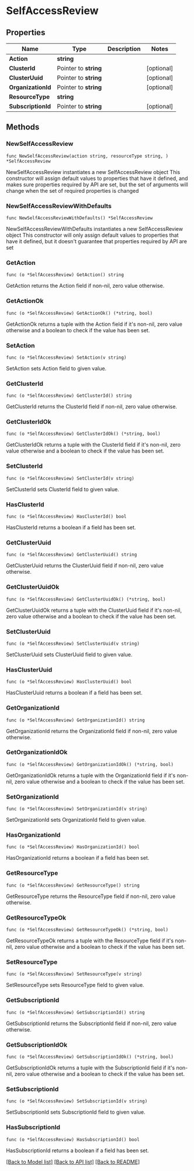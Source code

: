 # SelfAccessReview

## Properties

Name | Type | Description | Notes
------------ | ------------- | ------------- | -------------
**Action** | **string** |  | 
**ClusterId** | Pointer to **string** |  | [optional] 
**ClusterUuid** | Pointer to **string** |  | [optional] 
**OrganizationId** | Pointer to **string** |  | [optional] 
**ResourceType** | **string** |  | 
**SubscriptionId** | Pointer to **string** |  | [optional] 

## Methods

### NewSelfAccessReview

`func NewSelfAccessReview(action string, resourceType string, ) *SelfAccessReview`

NewSelfAccessReview instantiates a new SelfAccessReview object
This constructor will assign default values to properties that have it defined,
and makes sure properties required by API are set, but the set of arguments
will change when the set of required properties is changed

### NewSelfAccessReviewWithDefaults

`func NewSelfAccessReviewWithDefaults() *SelfAccessReview`

NewSelfAccessReviewWithDefaults instantiates a new SelfAccessReview object
This constructor will only assign default values to properties that have it defined,
but it doesn't guarantee that properties required by API are set

### GetAction

`func (o *SelfAccessReview) GetAction() string`

GetAction returns the Action field if non-nil, zero value otherwise.

### GetActionOk

`func (o *SelfAccessReview) GetActionOk() (*string, bool)`

GetActionOk returns a tuple with the Action field if it's non-nil, zero value otherwise
and a boolean to check if the value has been set.

### SetAction

`func (o *SelfAccessReview) SetAction(v string)`

SetAction sets Action field to given value.


### GetClusterId

`func (o *SelfAccessReview) GetClusterId() string`

GetClusterId returns the ClusterId field if non-nil, zero value otherwise.

### GetClusterIdOk

`func (o *SelfAccessReview) GetClusterIdOk() (*string, bool)`

GetClusterIdOk returns a tuple with the ClusterId field if it's non-nil, zero value otherwise
and a boolean to check if the value has been set.

### SetClusterId

`func (o *SelfAccessReview) SetClusterId(v string)`

SetClusterId sets ClusterId field to given value.

### HasClusterId

`func (o *SelfAccessReview) HasClusterId() bool`

HasClusterId returns a boolean if a field has been set.

### GetClusterUuid

`func (o *SelfAccessReview) GetClusterUuid() string`

GetClusterUuid returns the ClusterUuid field if non-nil, zero value otherwise.

### GetClusterUuidOk

`func (o *SelfAccessReview) GetClusterUuidOk() (*string, bool)`

GetClusterUuidOk returns a tuple with the ClusterUuid field if it's non-nil, zero value otherwise
and a boolean to check if the value has been set.

### SetClusterUuid

`func (o *SelfAccessReview) SetClusterUuid(v string)`

SetClusterUuid sets ClusterUuid field to given value.

### HasClusterUuid

`func (o *SelfAccessReview) HasClusterUuid() bool`

HasClusterUuid returns a boolean if a field has been set.

### GetOrganizationId

`func (o *SelfAccessReview) GetOrganizationId() string`

GetOrganizationId returns the OrganizationId field if non-nil, zero value otherwise.

### GetOrganizationIdOk

`func (o *SelfAccessReview) GetOrganizationIdOk() (*string, bool)`

GetOrganizationIdOk returns a tuple with the OrganizationId field if it's non-nil, zero value otherwise
and a boolean to check if the value has been set.

### SetOrganizationId

`func (o *SelfAccessReview) SetOrganizationId(v string)`

SetOrganizationId sets OrganizationId field to given value.

### HasOrganizationId

`func (o *SelfAccessReview) HasOrganizationId() bool`

HasOrganizationId returns a boolean if a field has been set.

### GetResourceType

`func (o *SelfAccessReview) GetResourceType() string`

GetResourceType returns the ResourceType field if non-nil, zero value otherwise.

### GetResourceTypeOk

`func (o *SelfAccessReview) GetResourceTypeOk() (*string, bool)`

GetResourceTypeOk returns a tuple with the ResourceType field if it's non-nil, zero value otherwise
and a boolean to check if the value has been set.

### SetResourceType

`func (o *SelfAccessReview) SetResourceType(v string)`

SetResourceType sets ResourceType field to given value.


### GetSubscriptionId

`func (o *SelfAccessReview) GetSubscriptionId() string`

GetSubscriptionId returns the SubscriptionId field if non-nil, zero value otherwise.

### GetSubscriptionIdOk

`func (o *SelfAccessReview) GetSubscriptionIdOk() (*string, bool)`

GetSubscriptionIdOk returns a tuple with the SubscriptionId field if it's non-nil, zero value otherwise
and a boolean to check if the value has been set.

### SetSubscriptionId

`func (o *SelfAccessReview) SetSubscriptionId(v string)`

SetSubscriptionId sets SubscriptionId field to given value.

### HasSubscriptionId

`func (o *SelfAccessReview) HasSubscriptionId() bool`

HasSubscriptionId returns a boolean if a field has been set.


[[Back to Model list]](../README.md#documentation-for-models) [[Back to API list]](../README.md#documentation-for-api-endpoints) [[Back to README]](../README.md)


